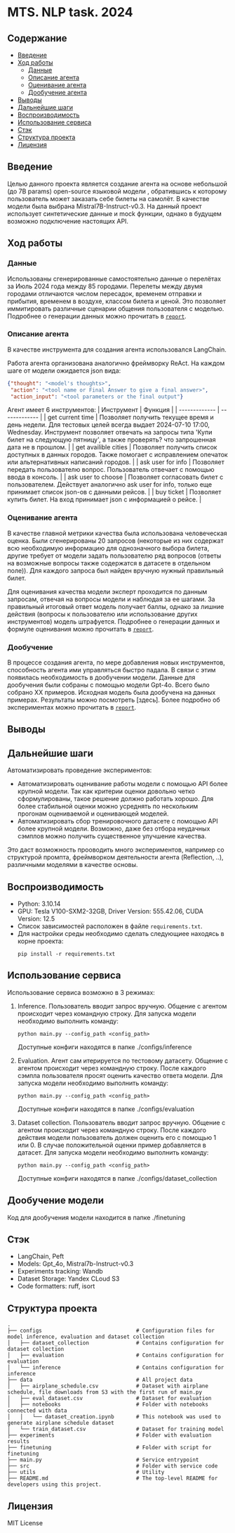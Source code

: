 # MTS. NLP task. 2024

## Содержание
- [Введение](#введение)
- [Ход работы](#ход-работы)
  - [Данные](#данные)
  - [Описание агента](#описание-агента)
  - [Оценивание агента](#оценивание-агента)
  - [Дообучение агента](#дообучение-агента)
- [Выводы](#выводы)
- [Дальнейшие шаги](#дальнейшие-шаги)
- [Воспроизводимость](#воспроизводимость)
- [Использование сервиса](#использование-сервиса)
- [Стэк](#стэк)
- [Структура проекта](#структура-проекта)
- [Лицензия](#лицензия)

## Введение
Целью данного проекта является создание агента на основе небольшой (до 7B params) open-source языковой модели , обратившись к которому пользователь может заказать себе билеты на самолёт. В качестве модели была выбрана Mistral7B-Instruct-v0.3.
На данный проект использует синтетические данные и mock функции, однако в будущем возможно подключение настоящих API.

## Ход работы
### Данные
Использованы сгенерированные самостоятельно данные о перелётах за Июль 2024 года между 85 городами. Перелеты между двумя городами отличаются числом пересадок, временем отправки и прибытия, временем в воздухе, классом билета и ценой. Это позволяет иммитировать различные сценарии общения пользователя с моделью. Подробнее о генерации данных можно прочитать в [`report`](.report.pdf).

### Описание агента
В качестве инструмента для создания агента использовался LangChain. 

Работа агента организована аналогично фреймворку ReAct. На каждом шаге от модели ожидается json вида:
```json
{"thought": "<model's thoughts>",
 "action": "<tool name or Final Answer to give a final answer>",
 "action_input": "<tool parameters or the final output"}
```

Агент имеет 6 инструментов:
| Инструмент  | Функция |
| ------------- | ------------- |
| get current time  |  Позволяет получить текущее время и день недели. Для тестовых целей всегда выдает 2024-07-10 17:00, Wednesday. Инструмент позволяет отвечать на запросы типа 'Купи билет на следующую пятницу', а также проверять? что запрошенная дата не в прошлом.  |
| get availible cities   | Позволяет получить список доступных в данных городов. Также помогает с исправлением опечаток или альтернативных написаний городов. |
| ask user for info  | Позволяет передать пользователю вопрос. Пользователь отвечает с помощью ввода в консоль.  |
| ask user to choose  | Позволяет согласовать билет с пользователем. Действует аналогично  ask user for info, только еще принимает список json-ов с данными рейсов.  |
| buy ticket  | Позволяет купить билет. На вход принимает json с информацией о рейсе.  |


### Оценивание агента
В качестве главной метрики качества была использована человеческая оценка. Были сгенерированы 20 запросов (некоторые из них содержат всю необходимую информацию для однозначного выбора билета, другие требует от модели задать пользователю ряд вопросов (ответы на возможные вопросы также содержатся в датасете в отдельном поле)). Для каждого запроса был найден вручную нужный правильный билет.

Для оценивания качества модели эксперт проходится по данным запросам, отвечая на вопросы модели и наблюдая за ее шагами. За правильный итоговый ответ модель получает баллы, однако за лишние действия (вопросы к пользователю или использование других инструментов) модель штрафуется. Подробнее о генерации данных и формуле оценивания можно прочитать в [`report`](.report.pdf).

### Дообучение
В процессе создания агента, по мере добавления новых инструментов, способность агента ими управляться быстро падала. В связи с этим появилась необходимость в дообучении модели.
Данные для дообучения были собраны с помощью модели Gpt-4o. Всего было собрано ХХ примеров.
Исходная модель была дообучена на данных примерах. Результаты можно посмотреть [здесь]. Более подробно об экспериментах можно прочитать в [`report`](.report.pdf).

## Выводы


## Дальнейшие шаги
Автоматизировать проведение экспериментов:
* Автоматизировать оценивание работы модели с помощью API более крупной модели. Так как критерии оценки довольно четко сформулированы, такое решение должно работать хорошо. Для более стабильной оценки можно усреднять по нескольким прогонам оцениваемой и оценивающей моделей.
* Автоматизировать сбор тренировочного датасете с помощью API более крупной модели. Возможно, даже без отбора неудачных сэмплов можно получить существенное улучшение качества.

Это даст возможность прооводить много экспериментов, например со структурой промпта, фреймворком деятельности агента (Reflection, ..), различными моделями в качестве основы.

## Воспроизводимость
* Python: 3.10.14
* GPU: Tesla V100-SXM2-32GB, Driver Version: 555.42.06, CUDA Version: 12.5
* Список зависимостей расположен в файле `requirements.txt`. 
* Для настройки среды необходимо сделать следующиее находясь в корне проекта:
    ```
    pip install -r requirements.txt
    ```
    
## Использование сервиса
Использование сервиса возможно в 3 режимах: 
1) Inference. Пользователь вводит запрос вручную. Общение с агентом происходит через командную строку. Для запуска модели необходимо выполнить команду:
    ```
    python main.py --config_path <config_path>
    ```
    Доступные конфиги находятся в папке ./configs/inference
    
2) Evaluation. Агент сам итерируется по тестовому датасету. Общение с агентом происходит через командную строку. После каждого сэмпла пользователя просят оценить качество ответа модели. Для запуска модели необходимо выполнить команду:
    ```
    python main.py --config_path <config_path>
    ```
    Доступные конфиги находятся в папке ./configs/evaluation
    
3) Dataset collection. Пользователь вводит запрос вручную. Общение с агентом происходит через командную строку. После каждого действия модели пользователь должен оценить его с помощью 1 или 0. В случае положительной оценки пример добавляется в датасет. Для запуска модели необходимо выполнить команду:
    ```
    python main.py --config_path <config_path>
    ```
    Доступные конфиги находятся в папке ./configs/dataset_collection


## Дообучение модели
Код для дообучения модели находится в папке ./finetuning


##  Стэк
* LangChain, Peft
* Models: Gpt_4o, Mistral7b-Instruct-v0.3
* Experiments tracking: Wandb
* Dataset Storage: Yandex CLoud S3
* Code formatters: ruff, isort


## Структура проекта
```
.
├── configs                              # Configuration files for model inference, evaluation and dataset collection
│   ├── dataset_collection               # Contains configuration for dataset collection
│   ├── evaluation                       # Contains configuration for evaluation
│   └── inference                        # Contains configuration for inference 
├── data                                 # All project data
│   ├── airplane_schedule.csv            # Dataset with airplane schedule, file downloads from S3 with the first run of main.py
│   ├── eval_dataset.csv                 # Dataset for evaluation
│   ├── notebooks                        # Folder with notebooks connected with data
│   │   └── dataset_creation.ipynb       # This notebook was used to generate airplane schedule dataset
│   └── train_dataset.csv                # Dataset for training model
├── experiments                          # Folder with evaluation results
├── finetuning                           # Folder with script for finetuning
├── main.py                              # Service entrypoint 
├── src                                  # Folder with service code
├── utils                                # Utility
├── README.md                            # The top-level README for developers using this project.

```

## Лицензия

MIT License